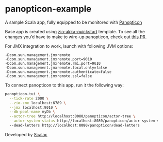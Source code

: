 # panopticon-example

A sample Scala app, fully equipped to be monitored with [Panopticon](https://github.com/ScalaConsultants/panopticon-tui)

Base app is created using [zio-akka-quickstart](https://github.com/ScalaConsultants/zio-akka-quickstart.g8) template. To see all the changes you'd have to make to wire-up panopticon, check out [this PR](https://github.com/ScalaConsultants/panopticon-example/pull/1).

For JMX integration to work, launch with following JVM options:

```
-Dcom.sun.management.jmxremote
-Dcom.sun.management.jmxremote.port=9010
-Dcom.sun.management.jmxremote.rmi.port=9010
-Dcom.sun.management.jmxremote.local.only=false
-Dcom.sun.management.jmxremote.authenticate=false
-Dcom.sun.management.jmxremote.ssl=false
```

To connect panopticon to this app, run it the following way:

```bash
panopticon-tui \
  --tick-rate 2000 \
  --zio-zmx localhost:6789 \
  --jmx localhost:9010 \
  --db-pool-name myDb \
  --actor-tree http://localhost:8080/panopticon/actor-tree \
  --actor-system-status http://localhost:8080/panopticon/actor-system-status
  --dead-letters http://localhost:8080/panopticon/dead-letters
```

Developed by [Scalac](https://scalac.io/?utm_source=scalac_github&utm_campaign=scalac1&utm_medium=web)
